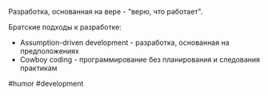 Разработка, основанная на вере - "верю, что работает".

Братские подходы к разработке:
- Assumption-driven development - разработка, основанная на предположениях
- Cowboy coding - программирование без планирования и следования практикам

#humor #development